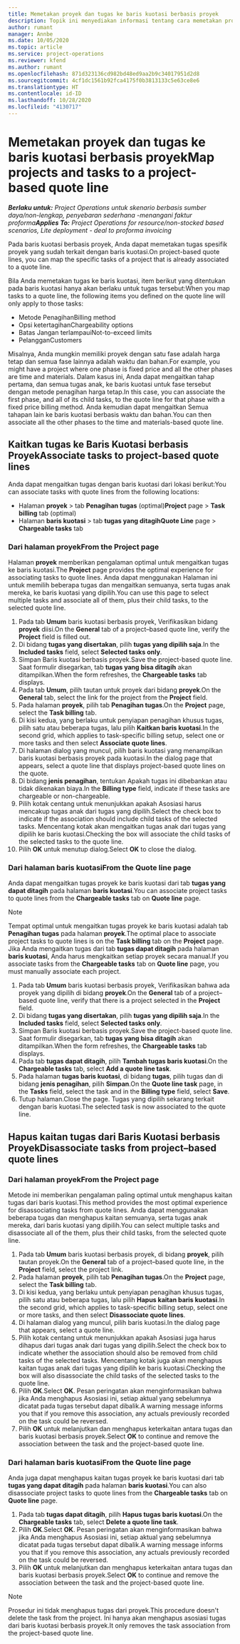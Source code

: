 ```yaml
---
title: Memetakan proyek dan tugas ke baris kuotasi berbasis proyek
description: Topik ini menyediakan informasi tentang cara memetakan proyek dan tugas ke baris tugas berbasis proyek.
author: rumant
manager: Annbe
ms.date: 10/05/2020
ms.topic: article
ms.service: project-operations
ms.reviewer: kfend
ms.author: rumant
ms.openlocfilehash: 871d323136cd982bd48ed9aa2b9c34017951d2d8
ms.sourcegitcommit: 4cf1dc1561b92fca4175f0b3813133c5e63ce8e6
ms.translationtype: HT
ms.contentlocale: id-ID
ms.lasthandoff: 10/28/2020
ms.locfileid: "4130717"
---
```

# <a name="map-projects-and-tasks-to-a-project-based-quote-line"></a><span data-ttu-id="16b9b-103">Memetakan proyek dan tugas ke baris kuotasi berbasis proyek</span><span class="sxs-lookup"><span data-stu-id="16b9b-103">Map projects and tasks to a project-based quote line</span></span>

<span data-ttu-id="16b9b-104">_**Berlaku untuk:** Project Operations untuk skenario berbasis sumber daya/non-lengkap, penyebaran sederhana -menangani faktur proforma_</span><span class="sxs-lookup"><span data-stu-id="16b9b-104">_**Applies To:** Project Operations for resource/non-stocked based scenarios, Lite deployment - deal to proforma invoicing_</span></span>

<span data-ttu-id="16b9b-105">Pada baris kuotasi berbasis proyek, Anda dapat memetakan tugas spesifik proyek yang sudah terkait dengan baris kuotasi.</span><span class="sxs-lookup"><span data-stu-id="16b9b-105">On project-based quote lines, you can map the specific tasks of a project that is already associated to a quote line.</span></span>

<span data-ttu-id="16b9b-106">Bila Anda memetakan tugas ke baris kuotasi, item berikut yang ditentukan pada baris kuotasi hanya akan berlaku untuk tugas tersebut:</span><span class="sxs-lookup"><span data-stu-id="16b9b-106">When you map tasks to a quote line, the following items you defined on the quote line will only apply to those tasks:</span></span>

- <span data-ttu-id="16b9b-107">Metode Penagihan</span><span class="sxs-lookup"><span data-stu-id="16b9b-107">Billing method</span></span>
- <span data-ttu-id="16b9b-108">Opsi ketertagihan</span><span class="sxs-lookup"><span data-stu-id="16b9b-108">Chargeability options</span></span>
- <span data-ttu-id="16b9b-109">Batas Jangan terlampaui</span><span class="sxs-lookup"><span data-stu-id="16b9b-109">Not-to-exceed limits</span></span>
- <span data-ttu-id="16b9b-110">Pelanggan</span><span class="sxs-lookup"><span data-stu-id="16b9b-110">Customers</span></span>

<span data-ttu-id="16b9b-111">Misalnya, Anda mungkin memiliki proyek dengan satu fase adalah harga tetap dan semua fase lainnya adalah waktu dan bahan.</span><span class="sxs-lookup"><span data-stu-id="16b9b-111">For example, you might have a project where one phase is fixed price and all the other phases are time and materials.</span></span> <span data-ttu-id="16b9b-112">Dalam kasus ini, Anda dapat mengaitkan tahap pertama, dan semua tugas anak, ke baris kuotasi untuk fase tersebut dengan metode penagihan harga tetap.</span><span class="sxs-lookup"><span data-stu-id="16b9b-112">In this case, you can associate the first phase, and all of its child tasks, to the quote line for that phase with a fixed price billing method.</span></span> <span data-ttu-id="16b9b-113">Anda kemudian dapat mengaitkan Semua tahapan lain ke baris kuotasi berbasis waktu dan bahan.</span><span class="sxs-lookup"><span data-stu-id="16b9b-113">You can then associate all the other phases to the time and materials-based quote line.</span></span>

## <a name="associate-tasks-to-project-based-quote-lines"></a><span data-ttu-id="16b9b-114">Kaitkan tugas ke Baris Kuotasi berbasis Proyek</span><span class="sxs-lookup"><span data-stu-id="16b9b-114">Associate tasks to project-based quote lines</span></span>

<span data-ttu-id="16b9b-115">Anda dapat mengaitkan tugas dengan baris kuotasi dari lokasi berikut:</span><span class="sxs-lookup"><span data-stu-id="16b9b-115">You can associate tasks with quote lines from the following locations:</span></span>

- <span data-ttu-id="16b9b-116">Halaman **proyek** > tab **Penagihan tugas** (optimal)</span><span class="sxs-lookup"><span data-stu-id="16b9b-116">**Project** page > **Task billing** tab (optimal)</span></span>
- <span data-ttu-id="16b9b-117">Halaman **baris kuotasi** > tab **tugas yang ditagih**</span><span class="sxs-lookup"><span data-stu-id="16b9b-117">**Quote Line** page > **Chargeable tasks** tab</span></span> 

### <a name="from-the-project-page"></a><span data-ttu-id="16b9b-118">Dari halaman proyek</span><span class="sxs-lookup"><span data-stu-id="16b9b-118">From the Project page</span></span>

<span data-ttu-id="16b9b-119">Halaman **proyek** memberikan pengalaman optimal untuk mengaitkan tugas ke baris kuotasi.</span><span class="sxs-lookup"><span data-stu-id="16b9b-119">The **Project** page provides the optimal experience for associating tasks to quote lines.</span></span> <span data-ttu-id="16b9b-120">Anda dapat menggunakan Halaman ini untuk memilih beberapa tugas dan mengaitkan semuanya, serta tugas anak mereka, ke baris kuotasi yang dipilih.</span><span class="sxs-lookup"><span data-stu-id="16b9b-120">You can use this page to select multiple tasks and associate all of them, plus their child tasks, to the selected quote line.</span></span>

1. <span data-ttu-id="16b9b-121">Pada tab **Umum** baris kuotasi berbasis proyek, Verifikasikan bidang **proyek** diisi.</span><span class="sxs-lookup"><span data-stu-id="16b9b-121">On the **General** tab of a project–based quote line, verify the **Project** field is filled out.</span></span>
2. <span data-ttu-id="16b9b-122">Di bidang **tugas yang disertakan**, pilih **tugas yang dipilih saja**.</span><span class="sxs-lookup"><span data-stu-id="16b9b-122">In the **Included tasks** field, select **Selected tasks only**.</span></span>
3. <span data-ttu-id="16b9b-123">Simpan Baris kuotasi berbasis proyek.</span><span class="sxs-lookup"><span data-stu-id="16b9b-123">Save the project-based quote line.</span></span> <span data-ttu-id="16b9b-124">Saat formulir disegarkan, tab **tugas yang bisa ditagih** akan ditampilkan.</span><span class="sxs-lookup"><span data-stu-id="16b9b-124">When the form refreshes, the **Chargeable tasks** tab displays.</span></span>
4. <span data-ttu-id="16b9b-125">Pada tab **Umum**, pilih tautan untuk proyek dari bidang **proyek**.</span><span class="sxs-lookup"><span data-stu-id="16b9b-125">On the **General** tab, select the link for the project from the **Project** field.</span></span>
5. <span data-ttu-id="16b9b-126">Pada halaman **proyek**, pilih tab **Penagihan tugas**.</span><span class="sxs-lookup"><span data-stu-id="16b9b-126">On the **Project** page, select the **Task billing** tab.</span></span>
6. <span data-ttu-id="16b9b-127">Di kisi kedua, yang berlaku untuk penyiapan penagihan khusus tugas, pilih satu atau beberapa tugas, lalu pilih **Kaitkan baris kuotasi**.</span><span class="sxs-lookup"><span data-stu-id="16b9b-127">In the second grid, which applies to task-specific billing setup, select one or more tasks and then select **Associate quote lines**.</span></span>
7. <span data-ttu-id="16b9b-128">Di halaman dialog yang muncul, pilih baris kuotasi yang menampilkan baris kuotasi berbasis proyek pada kuotasi.</span><span class="sxs-lookup"><span data-stu-id="16b9b-128">In the dialog page that appears, select a quote line that displays project-based quote lines on the quote.</span></span>
8. <span data-ttu-id="16b9b-129">Di bidang **jenis penagihan**, tentukan Apakah tugas ini dibebankan atau tidak dikenakan biaya.</span><span class="sxs-lookup"><span data-stu-id="16b9b-129">In the **Billing type** field, indicate if these tasks are chargeable or non-chargeable.</span></span>
9. <span data-ttu-id="16b9b-130">Pilih kotak centang untuk menunjukkan apakah Asosiasi harus mencakup tugas anak dari tugas yang dipilih.</span><span class="sxs-lookup"><span data-stu-id="16b9b-130">Select the check box to indicate if the association should include child tasks of the selected tasks.</span></span> <span data-ttu-id="16b9b-131">Mencentang kotak akan mengaitkan tugas anak dari tugas yang dipilih ke baris kuotasi.</span><span class="sxs-lookup"><span data-stu-id="16b9b-131">Checking the box will associate the child tasks of the selected tasks to the quote line.</span></span>
10. <span data-ttu-id="16b9b-132">Pilih **OK** untuk menutup dialog.</span><span class="sxs-lookup"><span data-stu-id="16b9b-132">Select **OK** to close the dialog.</span></span>

### <a name="from-the-quote-line-page"></a><span data-ttu-id="16b9b-133">Dari halaman baris kuotasi</span><span class="sxs-lookup"><span data-stu-id="16b9b-133">From the Quote line page</span></span>

<span data-ttu-id="16b9b-134">Anda dapat mengaitkan tugas proyek ke baris kuotasi dari tab **tugas yang dapat ditagih** pada halaman **baris kuotasi**.</span><span class="sxs-lookup"><span data-stu-id="16b9b-134">You can associate project tasks to quote lines from the **Chargeable tasks** tab on **Quote line** page.</span></span>

>[!NOTE]
><span data-ttu-id="16b9b-135">Tempat optimal untuk mengaitkan tugas proyek ke baris kuotasi adalah tab **Penagihan tugas** pada halaman **proyek**.</span><span class="sxs-lookup"><span data-stu-id="16b9b-135">The optimal place to associate project tasks to quote lines is on the **Task billing** tab on the **Project** page.</span></span> <span data-ttu-id="16b9b-136">Jika Anda mengaitkan tugas dari tab **tugas dapat ditagih** pada halaman **baris kuotasi**, Anda harus mengkaitkan setiap proyek secara manual.</span><span class="sxs-lookup"><span data-stu-id="16b9b-136">If you associate tasks from the **Chargeable tasks** tab on **Quote line** page, you must manually associate each project.</span></span>

1. <span data-ttu-id="16b9b-137">Pada tab **Umum** baris kuotasi berbasis proyek, Verifikasikan bahwa ada proyek yang dipilih di bidang **proyek**.</span><span class="sxs-lookup"><span data-stu-id="16b9b-137">On the **General** tab of a project–based quote line, verify that there is a project selected in the **Project** field.</span></span>
2. <span data-ttu-id="16b9b-138">Di bidang **tugas yang disertakan**, pilih **tugas yang dipilih saja**.</span><span class="sxs-lookup"><span data-stu-id="16b9b-138">In the **Included tasks** field, select **Selected tasks only**.</span></span>
3. <span data-ttu-id="16b9b-139">Simpan Baris kuotasi berbasis proyek.</span><span class="sxs-lookup"><span data-stu-id="16b9b-139">Save the project-based quote line.</span></span> <span data-ttu-id="16b9b-140">Saat formulir disegarkan, tab **tugas yang bisa ditagih** akan ditampilkan.</span><span class="sxs-lookup"><span data-stu-id="16b9b-140">When the form refreshes, the **Chargeable tasks** tab displays.</span></span>
4. <span data-ttu-id="16b9b-141">Pada tab **tugas dapat ditagih**, pilih **Tambah tugas baris kuotasi**.</span><span class="sxs-lookup"><span data-stu-id="16b9b-141">On the **Chargeable tasks** tab, select **Add a quote line task**.</span></span>
5. <span data-ttu-id="16b9b-142">Pada halaman **tugas baris kuotasi**, di bidang **tugas**, pilih tugas dan di bidang **jenis penagihan**, pilih **Simpan**.</span><span class="sxs-lookup"><span data-stu-id="16b9b-142">On the **Quote line task** page, in the **Tasks** field, select the task and in the **Billing type** field, select **Save**.</span></span> 
6. <span data-ttu-id="16b9b-143">Tutup halaman.</span><span class="sxs-lookup"><span data-stu-id="16b9b-143">Close the page.</span></span> <span data-ttu-id="16b9b-144">Tugas yang dipilih sekarang terkait dengan baris kuotasi.</span><span class="sxs-lookup"><span data-stu-id="16b9b-144">The selected task is now associated to the quote line.</span></span>

## <a name="disassociate-tasks-from-projectbased-quote-lines"></a><span data-ttu-id="16b9b-145">Hapus kaitan tugas dari Baris Kuotasi berbasis Proyek</span><span class="sxs-lookup"><span data-stu-id="16b9b-145">Disassociate tasks from project–based quote lines</span></span>

### <a name="from-the-project-page"></a><span data-ttu-id="16b9b-146">Dari halaman proyek</span><span class="sxs-lookup"><span data-stu-id="16b9b-146">From the Project page</span></span>

<span data-ttu-id="16b9b-147">Metode ini memberikan pengalaman paling optimal untuk menghapus kaitan tugas dari baris kuotasi.</span><span class="sxs-lookup"><span data-stu-id="16b9b-147">This method provides the most optimal experience for disassociating tasks from quote lines.</span></span> <span data-ttu-id="16b9b-148">Anda dapat menggunakan beberapa tugas dan menghapus kaitan semuanya, serta tugas anak mereka, dari baris kuotasi yang dipilih.</span><span class="sxs-lookup"><span data-stu-id="16b9b-148">You can select multiple tasks and disassociate all of the them, plus their child tasks, from the selected quote line.</span></span>

1. <span data-ttu-id="16b9b-149">Pada tab **Umum** baris kuotasi berbasis proyek, di bidang **proyek**, pilih tautan proyek.</span><span class="sxs-lookup"><span data-stu-id="16b9b-149">On the **General** tab of a project–based quote line, in the **Project** field, select the project link.</span></span>
2. <span data-ttu-id="16b9b-150">Pada halaman **proyek**, pilih tab **Penagihan tugas**.</span><span class="sxs-lookup"><span data-stu-id="16b9b-150">On the **Project** page, select the **Task billing** tab.</span></span>
3. <span data-ttu-id="16b9b-151">Di kisi kedua, yang berlaku untuk penyiapan penagihan khusus tugas, pilih satu atau beberapa tugas, lalu pilih **Hapus kaitan baris kuotasi**.</span><span class="sxs-lookup"><span data-stu-id="16b9b-151">In the second grid, which applies to task-specific billing setup, select one or more tasks, and then select **Disassociate quote lines**.</span></span>
4. <span data-ttu-id="16b9b-152">Di halaman dialog yang muncul, pilih baris kuotasi.</span><span class="sxs-lookup"><span data-stu-id="16b9b-152">In the dialog page that appears, select a quote line.</span></span>
5. <span data-ttu-id="16b9b-153">Pilih kotak centang untuk menunjukkan apakah Asosiasi juga harus dihapus dari tugas anak dari tugas yang dipilih.</span><span class="sxs-lookup"><span data-stu-id="16b9b-153">Select the check box to indicate whether the association should also be removed from child tasks of the selected tasks.</span></span> <span data-ttu-id="16b9b-154">Mencentang kotak juga akan menghapus kaitan tugas anak dari tugas yang dipilih ke baris kuotasi.</span><span class="sxs-lookup"><span data-stu-id="16b9b-154">Checking the box will also disassociate the child tasks of the selected tasks to the quote line.</span></span>
6. <span data-ttu-id="16b9b-155">Pilih **OK**.</span><span class="sxs-lookup"><span data-stu-id="16b9b-155">Select **OK**.</span></span> <span data-ttu-id="16b9b-156">Pesan peringatan akan menginformasikan bahwa jika Anda menghapus Asosiasi ini, setiap aktual yang sebelumnya dicatat pada tugas tersebut dapat dibalik.</span><span class="sxs-lookup"><span data-stu-id="16b9b-156">A warning message informs you that if you remove this association, any actuals previously recorded on the task could be reversed.</span></span> 
7. <span data-ttu-id="16b9b-157">Pilih **OK** untuk melanjutkan dan menghapus keterkaitan antara tugas dan baris kuotasi berbasis proyek.</span><span class="sxs-lookup"><span data-stu-id="16b9b-157">Select **OK** to continue and remove the association between the task and the project-based quote line.</span></span>

### <a name="from-the-quote-line-page"></a><span data-ttu-id="16b9b-158">Dari halaman baris kuotasi</span><span class="sxs-lookup"><span data-stu-id="16b9b-158">From the Quote line page</span></span>

<span data-ttu-id="16b9b-159">Anda juga dapat menghapus kaitan tugas proyek ke baris kuotasi dari tab **tugas yang dapat ditagih** pada halaman **baris kuotasi**.</span><span class="sxs-lookup"><span data-stu-id="16b9b-159">You can also disassociate project tasks to quote lines from the **Chargeable tasks** tab on **Quote line** page.</span></span>

1. <span data-ttu-id="16b9b-160">Pada tab **tugas dapat ditagih**, pilih **Hapus tugas baris kuotasi**.</span><span class="sxs-lookup"><span data-stu-id="16b9b-160">On the **Chargeable tasks** tab, select **Delete a quote line task**.</span></span>
2. <span data-ttu-id="16b9b-161">Pilih **OK**.</span><span class="sxs-lookup"><span data-stu-id="16b9b-161">Select **OK**.</span></span> <span data-ttu-id="16b9b-162">Pesan peringatan akan menginformasikan bahwa jika Anda menghapus Asosiasi ini, setiap aktual yang sebelumnya dicatat pada tugas tersebut dapat dibalik.</span><span class="sxs-lookup"><span data-stu-id="16b9b-162">A warning message informs you that if you remove this association, any actuals previously recorded on the task could be reversed.</span></span> 
3. <span data-ttu-id="16b9b-163">Pilih **OK** untuk melanjutkan dan menghapus keterkaitan antara tugas dan baris kuotasi berbasis proyek.</span><span class="sxs-lookup"><span data-stu-id="16b9b-163">Select **OK** to continue and remove the association between the task and the project-based quote line.</span></span>

>[!NOTE]
> <span data-ttu-id="16b9b-164">Prosedur ini tidak menghapus tugas dari proyek.</span><span class="sxs-lookup"><span data-stu-id="16b9b-164">This procedure doesn't delete the task from the project.</span></span> <span data-ttu-id="16b9b-165">Ini hanya akan menghapus asosiasi tugas dari baris kuotasi berbasis proyek.</span><span class="sxs-lookup"><span data-stu-id="16b9b-165">It only removes the task association from the project-based quote line.</span></span>
